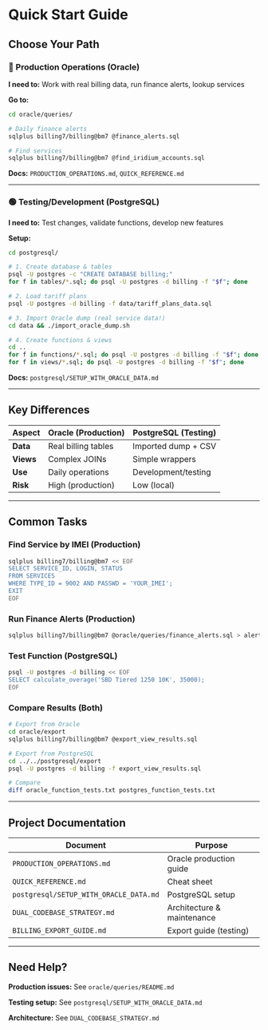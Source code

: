 # Quick Start Guide

## Choose Your Path

### 🔴 Production Operations (Oracle)

**I need to:** Work with real billing data, run finance alerts, lookup services

**Go to:**
```bash
cd oracle/queries/

# Daily finance alerts
sqlplus billing7/billing@bm7 @finance_alerts.sql

# Find services
sqlplus billing7/billing@bm7 @find_iridium_accounts.sql
```

**Docs:** `PRODUCTION_OPERATIONS.md`, `QUICK_REFERENCE.md`

---

### 🟢 Testing/Development (PostgreSQL)

**I need to:** Test changes, validate functions, develop new features

**Setup:**
```bash
cd postgresql/

# 1. Create database & tables
psql -U postgres -c "CREATE DATABASE billing;"
for f in tables/*.sql; do psql -U postgres -d billing -f "$f"; done

# 2. Load tariff plans
psql -U postgres -d billing -f data/tariff_plans_data.sql

# 3. Import Oracle dump (real service data!)
cd data && ./import_oracle_dump.sh

# 4. Create functions & views
cd ..
for f in functions/*.sql; do psql -U postgres -d billing -f "$f"; done
for f in views/*.sql; do psql -U postgres -d billing -f "$f"; done
```

**Docs:** `postgresql/SETUP_WITH_ORACLE_DATA.md`

---

## Key Differences

| Aspect | Oracle (Production) | PostgreSQL (Testing) |
|--------|-------------------|---------------------|
| **Data** | Real billing tables | Imported dump + CSV |
| **Views** | Complex JOINs | Simple wrappers |
| **Use** | Daily operations | Development/testing |
| **Risk** | High (production) | Low (local) |

---

## Common Tasks

### Find Service by IMEI (Production)
```bash
sqlplus billing7/billing@bm7 << EOF
SELECT SERVICE_ID, LOGIN, STATUS 
FROM SERVICES 
WHERE TYPE_ID = 9002 AND PASSWD = 'YOUR_IMEI';
EXIT
EOF
```

### Run Finance Alerts (Production)
```bash
sqlplus billing7/billing@bm7 @oracle/queries/finance_alerts.sql > alerts_$(date +%Y%m%d).txt
```

### Test Function (PostgreSQL)
```bash
psql -U postgres -d billing << EOF
SELECT calculate_overage('SBD Tiered 1250 10K', 35000);
EOF
```

### Compare Results (Both)
```bash
# Export from Oracle
cd oracle/export
sqlplus billing7/billing@bm7 @export_view_results.sql

# Export from PostgreSQL
cd ../../postgresql/export
psql -U postgres -d billing -f export_view_results.sql

# Compare
diff oracle_function_tests.txt postgres_function_tests.txt
```

---

## Project Documentation

| Document | Purpose |
|----------|---------|
| `PRODUCTION_OPERATIONS.md` | Oracle production guide |
| `QUICK_REFERENCE.md` | Cheat sheet |
| `postgresql/SETUP_WITH_ORACLE_DATA.md` | PostgreSQL setup |
| `DUAL_CODEBASE_STRATEGY.md` | Architecture & maintenance |
| `BILLING_EXPORT_GUIDE.md` | Export guide (testing) |

---

## Need Help?

**Production issues:** See `oracle/queries/README.md`

**Testing setup:** See `postgresql/SETUP_WITH_ORACLE_DATA.md`

**Architecture:** See `DUAL_CODEBASE_STRATEGY.md`

